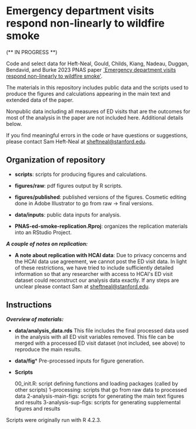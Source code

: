 # Emergency department visits respond non-linearly to wildfire smoke

(** IN PROGRESS **)

Code and select data for Heft-Neal, Gould, Childs, Kiang, Nadeau, Duggan, Bendavid, and Burke 2023 PNAS paper [`Emergency department visits respond non-linearly to wildfire smoke'](https://www.pnas.org/doi/10.1073/pnas.2302409120).

The materials in this repository includes public data and the scripts used to produce the figures and calculations appearing in the main text and extended data of the paper.

Nonpublic data including all measures of ED visits that are the outcomes for most of the analysis in the paper are not included here. Additional details below. 

If you find meaningful errors in the code or have questions or suggestions, please contact Sam Heft-Neal at sheftneal@stanford.edu.

## Organization of repository

* **scripts**: scripts for producing figures and calculations.
* **figures/raw**: pdf figures output by R scripts.
* **figures/published**: published versions of the figures. Cosmetic editing done in Adobe Illustrator to go from raw -> final versions.
* **data/inputs**: public data inputs for analysis.

* **PNAS-ed-smoke-replication.Rproj**: organizes the replication materials into an RStudio Project.





***A couple of notes on replication:***


* **A note about replication with HCAI data**: Due to privacy concerns and the HCAI data use agreement, we cannot post the ED visit data. In light of these restrictions, we have tried to include sufficiently detailed information so that any researcher with access to HCAI's ED visit dataset could reconstruct our analysis data exactly. If any steps are unclear please contact Sam at sheftneal@stanford.edu. 



## Instructions

***Overview of materials:***

* **data/analysis_data.rds** This file includes the final processed data used in the analysis with all ED visit variables removed. This file can be merged with a processed ED visit dataset (not included, see above) to reproduce the main results.

* **data/fig*** Pre-processed inputs for figure generation.

* **Scripts**

    00_init.R: script defining functions and loading packages (called by other scripts) 
    1-processing: scripts that go from raw data to processed data
    2-analysis-main-figs: scripts for generating the main text figures and results
    3-analysis-sup-figs: scripts for generating supplemental figures and results


Scripts were originally run with R 4.2.3.
